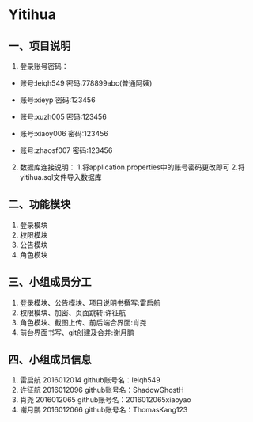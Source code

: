 ﻿# Yitihua

## 一、项目说明

1. 登录账号密码：
  - 账号:leiqh549 密码:778899abc(普通阿姨)

  - 账号:xieyp 密码:123456

  - 账号:xuzh005 密码:123456

  - 账号:xiaoy006 密码:123456

  - 账号:zhaosf007 密码:123456
2. 数据库连接说明：
   1.将application.properties中的账号密码更改即可
   2.将yitihua.sql文件导入数据库
## 二、功能模块
1. 登录模块
2. 权限模块
3. 公告模块
4. 角色模块

## 三、小组成员分工

1. 登录模块、公告模块、项目说明书撰写:雷启航
2. 权限模块、加密、页面跳转:许征航
3. 角色模块、截图上传、前后端合界面:肖尧
4. 前台界面书写、git创建及合并:谢月鹏

## 四、小组成员信息

1. 雷启航 2016012014    github账号名：leiqh549
2. 许征航 2016012096    github账号名：ShadowGhostH
3. 肖尧  2016012065      github账号名：2016012065xiaoyao
4. 谢月鹏 2016012066    github账号名：ThomasKang123

